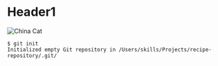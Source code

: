 # Header1
![China Cat](https://octodex.github.com/images/yaktocat.png)

```
$ git init
Initialized empty Git repository in /Users/skills/Projects/recipe-repository/.git/
```
